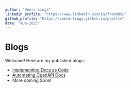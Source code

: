 ```yaml
---
author: "Veera Linga"
linkedin_profile: "https://www.linkedin.com/in/from8990"
github_profile: "https://veera-linga.github.io/profile"
date: "AUG-2025"
---
```


# Blogs

Welcome! Here are my published blogs:

- [Implementing Docs as Code](implementing-docs-as-code.html)
- [Automating OpenAPI Docs](automating-openapi-docs.html)
- More coming Soon!